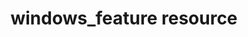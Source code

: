 ---
resource_reference: true
common_resource_functionality_multiple_packages: false
properties_shortcode: 
resources_common_guards: true
resources_common_notification: true
resources_common_properties: true
title: windows_feature resource
resource: windows_feature
aliases:
- "/resource_windows_feature.html"
menu:
  infra:
    title: windows_feature
    identifier: chef_infra/cookbook_reference/resources/windows_feature windows_feature
    parent: chef_infra/cookbook_reference/resources
resource_description_list:
- markdown: 'Use the **windows_feature** resource to add, remove or entirely delete

    Windows features and roles. This resource calls the

    [windows_feature_dism](/resources/windows_feature_dism/) or

    [windows_feature_powershell](/resources/windows_feature_powershell/)

    resources depending on the specified installation method, and defaults

    to DISM, which is available on both Workstation and Server editions of

    Windows.'
resource_new_in: '14.0'
syntax_full_code_block: |-
  windows_feature 'name' do
    all                   true, false # default value: false
    feature_name          Array, String # default value: 'name' unless specified
    install_method        Symbol # default value: :windows_feature_dism
    management_tools      true, false # default value: false
    source                String
    timeout               Integer # default value: 600
    action                Symbol # defaults to :install if not specified
  end
syntax_properties_list: 
syntax_full_properties_list:
- "`windows_feature` is the resource."
- "`name` is the name given to the resource block."
- "`action` identifies which steps Chef Infra Client will take to bring the node into
  the desired state."
- "`all`, `feature_name`, `install_method`, `management_tools`, `source`, and `timeout`
  are the properties available to this resource."
actions_list:
  :install:
    markdown: Default. Install a Windows role / feature using PowerShell.
  :remove:
    markdown: Remove a Windows role / feature using PowerShell.
  :delete:
    markdown: Delete a Windows role / feature from the image using PowerShell.
  :nothing:
    shortcode: resources_common_actions_nothing.md
properties_list:
- property: all
  ruby_type: true, false
  required: false
  default_value: 'false'
  description_list:
  - markdown: Install all sub-features.
- property: feature_name
  ruby_type: Array, String
  required: false
  default_value: The resource block's name
  description_list:
  - markdown: The name of the feature(s) or role(s) to install if they differ from
      the resource block's name. The same feature may have different names depending
      on the underlying installation method being used (ie DHCPServer vs DHCP; DNS-Server-Full-Role
      vs DNS).
- property: install_method
  ruby_type: Symbol
  required: false
  default_value: ":windows_feature_dism"
  allowed_values: ":windows_feature_dism, :windows_feature_powershell, :windows_feature_servermanagercmd"
  description_list:
  - markdown: The underlying installation method to use for feature installation.
      Specify `:windows_feature_dism` for DISM or `:windows_feature_powershell` for
      PowerShell.
- property: management_tools
  ruby_type: true, false
  required: false
  default_value: 'false'
  description_list:
  - markdown: Install all applicable management tools for the roles, role services,
      or features (PowerShell-only).
- property: source
  ruby_type: String
  required: false
  description_list:
  - markdown: Specify a local repository for the feature install.
- property: timeout
  ruby_type: Integer
  required: false
  default_value: '600'
  description_list:
  - markdown: Specifies a timeout (in seconds) for the feature installation.
examples: |
  **Install the DHCP Server feature**:

  ```ruby
  windows_feature 'DHCPServer' do
    action :install
  end
  ```

  **Install the .Net 3.5.1 feature using repository files on DVD**:

  ```ruby
  windows_feature "NetFx3" do
    action :install
    source 'd:\sources\sxs'
  end
  ```

  **Remove Telnet Server and Client features**:

  ```ruby
  windows_feature %w(TelnetServer TelnetClient) do
    action :remove
  end
  ```

  **Add the SMTP Server feature using the PowerShell provider**:

  ```ruby
  windows_feature 'smtp-server' do
    action :install
    all true
    install_method :windows_feature_powershell
  end
  ```

  **Install multiple features using one resource with the PowerShell provider**:

  ```ruby
  windows_feature %w(Web-Asp-Net45 Web-Net-Ext45) do
    action :install
    install_method :windows_feature_powershell
  end
  ```

  **Install the Network Policy and Access Service feature, including the management tools**:

  ```ruby
  windows_feature 'NPAS' do
    action :install
    management_tools true
    install_method :windows_feature_powershell
  end
  ```
---